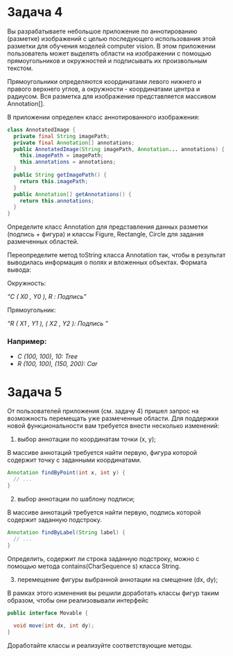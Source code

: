 Задача 4
================
Вы разрабатываете небольшое приложение по аннотированию (разметке) изображений с целью последующего использования этой разметки для обучения моделей computer vision. В этом приложении пользователь может выделять области на изображении с помощью прямоугольников и окружностей и подписывать их произвольным текстом.

Прямоугольники определяются координатами левого нижнего и правого верхнего углов, а окружности - координатами центра и радиусом. Вся разметка для изображения представляется массивом Annotation[].

В приложении определен класс аннотированного изображения:
```Java
class AnnotatedImage {
  private final String imagePath;
  private final Annotation[] annotations;
  public AnnotatedImage(String imagePath, Annotation... annotations) {
    this.imagePath = imagePath;
    this.annotations = annotations;
  }
  public String getImagePath() {
    return this.imagePath;
  }
  public Annotation[] getAnnotations() {
    return this.annotations;
  }
}
```
Определите класс Annotation для представления данных разметки (подпись + фигура) и классы Figure, Rectangle, Circle для задания размеченных областей.

Переопределите метод toString класса Annotation так, чтобы в результат выводилась информация о полях и вложенных объектах. Формата вывода:

Окружность:

*“C ( X0 , Y0 ), R : Подпись”*

Прямоугольник:

*“R ( X1 , Y1 ), ( X2 ,  Y2 ):  Подпись ”*

### Например:

* *C (100, 100), 10: Tree*
* *R (100, 100), (150, 200): Car*

Задача 5
==============
От пользователей приложения (см. задачу 4) пришел запрос на возможность перемещать уже размеченные области. Для поддержки новой функциональности вам требуется внести несколько изменений: 

1) выбор аннотации по координатам точки (x, y);

В массиве аннотаций требуется найти первую, фигура которой содержит точку с заданными координатами.
```Java
Annotation findByPoint(int x, int y) {
  // ...
}
```
2) выбор аннотации по шаблону подписи;

В массиве аннотаций требуется найти первую, подпись которой содержит заданную подстроку.
```Java
Annotation findByLabel(String label) {
  // ...
}
```
Определить, содержит ли строка заданную подстроку, можно с помощью метода contains(CharSequence s) класса String.

3) перемещение фигуры выбранной аннотации на смещение (dx, dy);

В рамках этого изменения вы решили доработать классы фигур таким образом, чтобы они реализовывали интерфейс
```Java
public interface Movable {
  
  void move(int dx, int dy);
}
```
Доработайте классы и реализуйте соответствующие методы.

